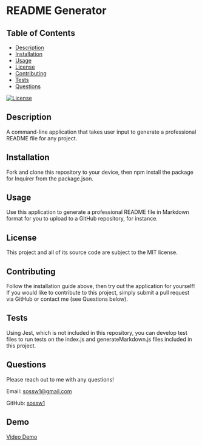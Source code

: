 # README Generator

## Table of Contents
  * [Description](#description)
  * [Installation](#installation)
  * [Usage](#usage)
  * [License](#license)
  * [Contributing](#contributing)
  * [Tests](#tests)
  * [Questions](#questions)

[![License](https://img.shields.io/badge/License-MIT-yellow.svg)](https://opensource.org/licenses/MIT)

## Description
A command-line application that takes user input to generate a professional README file for any project.

## Installation
Fork and clone this repository to your device, then npm install the package for Inquirer from the package.json.

## Usage
Use this application to generate a professional README file in Markdown format for you to upload to a GitHub repository, for instance.

## License
This project and all of its source code are subject to the MIT license.

## Contributing
Follow the installation guide above, then try out the application for yourself! If you would like to contribute to this project, simply submit a pull request via GitHub or contact me (see Questions below).

## Tests
Using Jest, which is not included in this repository, you can develop test files to run tests on the index.js and generateMarkdown.js files included in this project.

## Questions
Please reach out to me with any questions!

Email: sossw1@gmail.com

GitHub: [sossw1](http://github.com/sossw1)

## Demo

[Video Demo](https://drive.google.com/file/d/1BeuVKP9owE1K4J3id9alSg_0B3i5DUn5/view)